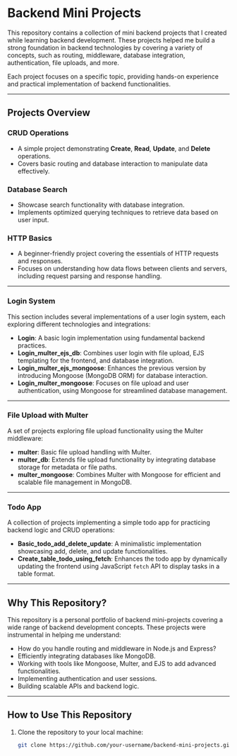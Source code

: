 # Backend Mini Projects

This repository contains a collection of mini backend projects that I created while learning backend development. These projects helped me build a strong foundation in backend technologies by covering a variety of concepts, such as routing, middleware, database integration, authentication, file uploads, and more.

Each project focuses on a specific topic, providing hands-on experience and practical implementation of backend functionalities.

---

## Projects Overview

### CRUD Operations
- A simple project demonstrating **Create**, **Read**, **Update**, and **Delete** operations.
- Covers basic routing and database interaction to manipulate data effectively.

### Database Search
- Showcase search functionality with database integration.
- Implements optimized querying techniques to retrieve data based on user input.

### HTTP Basics
- A beginner-friendly project covering the essentials of HTTP requests and responses.
- Focuses on understanding how data flows between clients and servers, including request parsing and response handling.

---

### Login System
This section includes several implementations of a user login system, each exploring different technologies and integrations:
- **Login**: A basic login implementation using fundamental backend practices.
- **Login_multer_ejs_db**: Combines user login with file upload, EJS templating for the frontend, and database integration.
- **Login_multer_ejs_mongoose**: Enhances the previous version by introducing Mongoose (MongoDB ORM) for database interaction.
- **Login_multer_mongoose**: Focuses on file upload and user authentication, using Mongoose for streamlined database management.

---

### File Upload with Multer
A set of projects exploring file upload functionality using the Multer middleware:
- **multer**: Basic file upload handling with Multer.
- **multer_db**: Extends file upload functionality by integrating database storage for metadata or file paths.
- **multer_mongoose**: Combines Multer with Mongoose for efficient and scalable file management in MongoDB.

---

### Todo App
A collection of projects implementing a simple todo app for practicing backend logic and CRUD operations:
- **Basic_todo_add_delete_update**: A minimalistic implementation showcasing add, delete, and update functionalities.
- **Create_table_todo_using_fetch**: Enhances the todo app by dynamically updating the frontend using JavaScript `fetch` API to display tasks in a table format.

---

## Why This Repository?

This repository is a personal portfolio of backend mini-projects covering a wide range of backend development concepts. These projects were instrumental in helping me understand:
- How do you handle routing and middleware in Node.js and Express?
- Efficiently integrating databases like MongoDB.
- Working with tools like Mongoose, Multer, and EJS to add advanced functionalities.
- Implementing authentication and user sessions.
- Building scalable APIs and backend logic.

---

## How to Use This Repository

1. Clone the repository to your local machine:
   ```bash
   git clone https://github.com/your-username/backend-mini-projects.git

